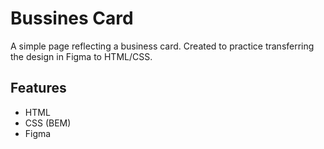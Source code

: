 # Bussines Card
A simple page reflecting a business card. Created to practice transferring the design in Figma to HTML/CSS. 
## Features

- HTML
- CSS (BEM)
- Figma
